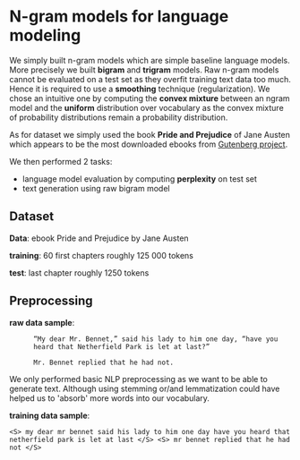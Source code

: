 # N-gram models for language modeling

We simply built n-gram models which are simple baseline language models. More precisely we built **bigram** and **trigram** models. Raw n-gram models cannot be evaluated on a test set as they overfit training text data too much. Hence it is required to use a **smoothing** technique (regularization). We chose an intuitive one by computing the **convex mixture** between an ngram model and the **uniform** distribution over vocabulary as the convex mixture of probability distributions remain a probability distribution.

As for dataset we simply used the book **Pride and Prejudice** of Jane Austen which appears to be the most downloaded ebooks from [Gutenberg project](https://www.gutenberg.org/ebooks/search/%3Fsort_order%3Ddownloads). 

We then performed 2 tasks:
  - language model evaluation by computing **perplexity** on test set
  - text generation using raw bigram model

## Dataset

**Data**: ebook Pride and Prejudice by Jane Austen

**training**: 60 first chapters roughly 125 000 tokens

**test**: last chapter roughly 1250 tokens

## Preprocessing

**raw data sample**:
```
      “My dear Mr. Bennet,” said his lady to him one day, “have you
      heard that Netherfield Park is let at last?”

      Mr. Bennet replied that he had not.
```

We only performed basic NLP preprocessing as we want to be able to generate text. Although using stemming or/and lemmatization could have helped us to 'absorb' more words into our vocabulary.

**training data sample**:
```
<S> my dear mr bennet said his lady to him one day have you heard that netherfield park is let at last </S> <S> mr bennet replied that he had not </S>
```

